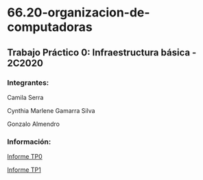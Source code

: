 # 66.20-organizacion-de-computadoras

## Trabajo Práctico 0: Infraestructura básica - 2C2020

### Integrantes:
  Camila Serra
  
  Cynthia Marlene Gamarra Silva
  
  Gonzalo Almendro
  
### Información:
[Informe TP0](tp0/Organizacion_de_computadoras_tp0.pdf)

[Informe TP1](tp10/informe.pdf)
